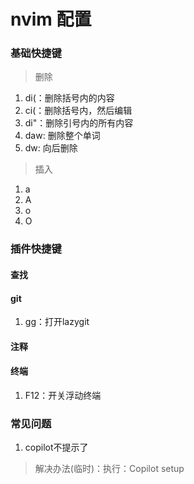 # nvim 配置

### 基础快捷键

> 删除
1. di(：删除括号内的内容
2. ci(：删除括号内，然后编辑
3. di"：删除引号内的所有内容
4. daw: 删除整个单词
5. dw: 向后删除

> 插入
1. a
2. A
3. o
4. O

### 插件快捷键

#### 查找

#### git
1. <leader> gg：打开lazygit

#### 注释

#### 终端
1. F12：开关浮动终端


### 常见问题
1. copilot不提示了
  > 解决办法(临时)：执行：Copilot setup
